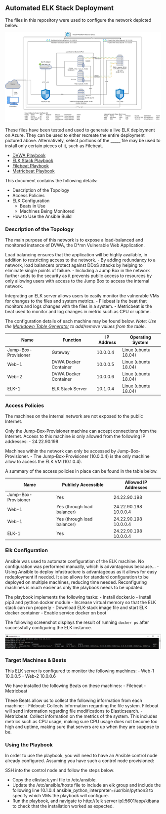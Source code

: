 ## Automated ELK Stack Deployment

The files in this repository were used to configure the network depicted below.

![alt text](https://github.com/WyldJon/CyberSecurity--Project/blob/main/Diagrams/Jonathan%20Walker%20ELK%20Project%20Diagram.drawio.png)

These files have been tested and used to generate a live ELK deployment on Azure. They can be used to either recreate the entire deployment pictured above. Alternatively, select portions of the _____ file may be used to install only certain pieces of it, such as Filebeat.

  - [DVWA Playbook](https://github.com/WyldJon/CyberSecurity--Project/blob/main/Ansible/pentest.yml)
  - [ELK Stack Playbook](https://github.com/WyldJon/CyberSecurity--Project/blob/main/Ansible/elkstack.yml)
  - [Filebeat Playbook](https://github.com/WyldJon/CyberSecurity--Project/blob/main/Ansible/filebeat-playbook.yml)
  - [Metricbeat Playbook](https://github.com/WyldJon/CyberSecurity--Project/blob/main/Ansible/metricbeat-playbook.yml)

This document contains the following details:
- Description of the Topology
- Access Policies
- ELK Configuration
  - Beats in Use
  - Machines Being Monitored
- How to Use the Ansible Build


### Description of the Topology

The main purpose of this network is to expose a load-balanced and monitored instance of DVWA, the D*mn Vulnerable Web Application.

Load balancing ensures that the application will be highly available, in addition to restricting access to the network.
	- By adding redundancy to a network, load balancers protect against DDoS attacks by helping to eliminate single points of failure.
	- Including a Jump Box in the network further adds to the security as it prevents public access to resources by only allowing users with access to the Jump Box to access the internal network. 

Integrating an ELK server allows users to easily monitor the vulnerable VMs for changes to the files and system metrics.
	- Filebeat is the beat that monitors and logs changes with the files in a system.
	- Metricbeat is the beat used to monitor and log changes in metric such as CPU or uptime.


The configuration details of each machine may be found below.
_Note: Use the [Markdown Table Generator](http://www.tablesgenerator.com/markdown_tables) to add/remove values from the table_.

| Name                 | Function              | IP Address | Operating System     |
|----------------------|-----------------------|------------|----------------------|
| Jump-Box-Provisioner | Gateway               | 10.0.0.4   | Linux (ubuntu 18.04) |
| Web-1                | DVWA Docker Container | 10.0.0.5   | Linux (ubuntu 18.04) |
| Web-2                | DVWA Docker Container | 10.0.0.6   | Linux (ubuntu 18.04) |
| ELK-1                | ELK Stack Server      | 10.1.0.4   | Linux (ubuntu 18.04) |

### Access Policies

The machines on the internal network are not exposed to the public Internet. 

Only the Jump-Box-Provisioner machine can accept connections from the Internet. Access to this machine is only allowed from the following IP addresses:
	- 24.22.90.198

Machines within the network can only be accessed by Jump-Box-Provisioner.
	- The Jump-Box-Provisioner (10.0.0.4) is the only machine allow to access the ELK VM (10.1.0.4).


A summary of the access policies in place can be found in the table below.

| Name                 | Publicly Accessible         | Allowed IP Addresses  |
|----------------------|-----------------------------|-----------------------|
| Jump-Box-Provisioner | Yes                         | 24.22.90.198          |
| Web-1                | Yes (through load balancer) | 24.22.90.198 10.0.0.4 |
| Web-1                | Yes (through load balancer) | 24.22.90.198 10.0.0.4 |
| ELK-1                | Yes                         | 24.22.90.198 10.0.0.4 |

### Elk Configuration

Ansible was used to automate configuration of the ELK machine. No configuration was performed manually, which is advantageous because...
	- Using Ansible to deploy infastructure is advantageous as it allows for easy redeployment if needed. It also allows for standard configuration to be deployed on multiple machines, reducing time needed. Reconfiguring machines is much easier as only the playbook needs to be updated.


The playbook implements the following tasks:
	- Install docker.io
	- Install pip3 and python docker module
	- Increase virtual memory so that the ELK stack can run properly
	- Download ELK-stack image file and start ELK docker container
	- Enable service docker on boot

The following screenshot displays the result of running `docker ps` after successfully configuring the ELK instance.

![alt text](https://github.com/WyldJon/CyberSecurity--Project/blob/main/Images/Elk_docker.PNG)

### Target Machines & Beats
This ELK server is configured to monitor the following machines:
	- Web-1 10.0.0.5
	- Web-2 10.0.0.6

We have installed the following Beats on these machines:
	- Filebeat
	- Metricbeat

These Beats allow us to collect the following information from each machine:
	- Filebeat: Collects information regarding the file system. Filebeat will send information regarding file modifications to Elasticsearch.
	- Metricbeat: Collect information on the metrics of the system. This includes metrics such as CPU usage, making sure CPU usage does not become too high and uptime, making sure that servers are up when they are suppose to be. 

### Using the Playbook
In order to use the playbook, you will need to have an Ansible control node already configured. Assuming you have such a control node provisioned: 

SSH into the control node and follow the steps below:
- Copy the elkstack.yml file to /etc/ansible.
- Update the /etc/ansible/hosts file to include an elk group and include the following line 10.1.0.4 ansible_python_interpreter=/usr/bin/python3 to specify which VMs the playbook will configure.
- Run the playbook, and navigate to http://[elk server ip]:5601/app/kibana to check that the installation worked as expected.
